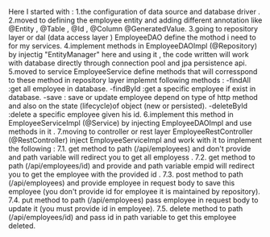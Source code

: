 Here I started with :
1.the configuration of data source and database driver .
2.moved to defining the employee entity and adding different annotation  like @Entity , @Table , @Id , @Column @GeneratedValue.
3.going to repository layer or dal (data access layer ) EmployeeDAO define the mothod i need to for my services.
4.implement methods in EmployeeDAOImpl (@Repository) by injectig "EntityManager" here and using it , the code written will work with database directly through  connection pool and jpa persistence api. 
5.moved to service EmployeeService define methods that will corresspond to these method in repository layer implemnt following methods :
  -findAll :get all employee in database. 
  -findById :get a specific employee if exist in database.
  -save : save or update employee depend on type of http method and also on the state (lifecycle)of object (new or persisted).
  -deleteById :delete a specific employee given his id.
6.implement this method in EmployeeServiceImpl (@Service) by injecting EmployeeDAOImpl and use methods in it .
7.moving to controller or rest layer EmployeeRestController (@RestController) inject EmployeeServiceImpl and work with it to implement the following :
  7.1. get method to path (/api/employees) and don't provide and path variable will redirect you to get all employess .
  7.2. get method to path (/api/employees/id) and provide and path variable empid will redirect you to get the employee with the provided id .
  7.3. post method to path (/api/employees) and provide employee in request body to save this employee (you don't provide id for employee it is maintained  by repository).
  7.4. put method to path (/api/employees) pass employee in request body to update it (you must provide id in employee).
  7.5. delete method to path (/api/employees/id) and pass id in path variable to get this employee deleted.
